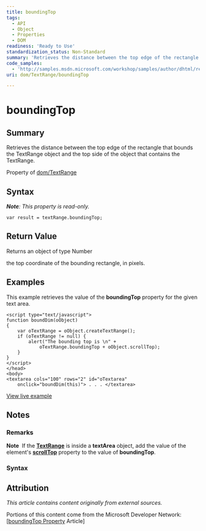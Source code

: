 ```yaml
---
title: boundingTop
tags:
  - API
  - Object
  - Properties
  - DOM
readiness: 'Ready to Use'
standardization_status: Non-Standard
summary: 'Retrieves the distance between the top edge of the rectangle that bounds the TextRange object and the top side of the object that contains the TextRange. '
code_samples:
  - 'http://samples.msdn.microsoft.com/workshop/samples/author/dhtml/refs/boundingTop.htm'
uri: dom/TextRange/boundingTop

---
```

# boundingTop

## Summary

Retrieves the distance between the top edge of the rectangle that bounds the TextRange object and the top side of the object that contains the TextRange.

<span data-meta="applies_to" data-type="key">Property of <span data-type="value">[dom/TextRange](/dom/TextRange)</span></span>

## Syntax

***Note**: This property is read-only.*

``` {.js}
var result = textRange.boundingTop;
```

## Return Value

<span data-meta="return" data-type="key">Returns an object of type <span data-type="value">Number</span></span>

the top coordinate of the bounding rectangle, in pixels.

## Examples

This example retrieves the value of the **boundingTop** property for the given text area.

``` {.html}
<script type="text/javascript">
function boundDim(oObject)
{
    var oTextRange = oObject.createTextRange();
    if (oTextRange != null) {
        alert("The bounding top is \n" +
            oTextRange.boundingTop + oObject.scrollTop);
    }
}
</script>
</head>
<body>
<textarea cols="100" rows="2" id="oTextarea"
    onclick="boundDim(this)"> . . . </textarea>
```

[View live example](http://samples.msdn.microsoft.com/workshop/samples/author/dhtml/refs/boundingTop.htm)

## Notes

### Remarks

**Note**  If the [**TextRange**](/dom/TextRange) is inside a **textArea** object, add the value of the element's [**scrollTop**](/dom/HTMLElement/scrollTop) property to the value of **boundingTop**.

### Syntax

## Attribution

*This article contains content originally from external sources.*

Portions of this content come from the Microsoft Developer Network: [[boundingTop Property](http://msdn.microsoft.com/en-us/library/ie/ms533540(v=vs.85).aspx) Article]

